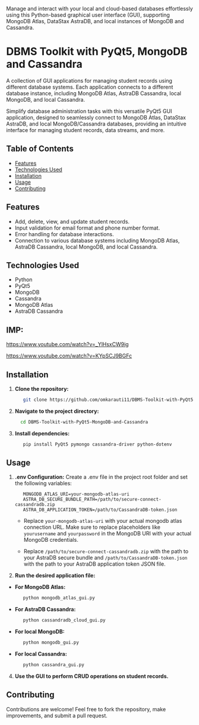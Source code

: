Manage and interact with your local and cloud-based databases effortlessly using this Python-based graphical user interface (GUI), supporting MongoDB Atlas, DataStax AstraDB, and local instances of MongoDB and Cassandra.


# DBMS Toolkit with PyQt5, MongoDB and Cassandra

A collection of GUI applications for managing student records using different database systems. Each application connects to a different database instance, including MongoDB Atlas, AstraDB Cassandra, local MongoDB, and local Cassandra.

Simplify database administration tasks with this versatile PyQt5 GUI application, designed to seamlessly connect to MongoDB Atlas, DataStax AstraDB, and local MongoDB/Cassandra databases, providing an intuitive interface for managing student records, data streams, and more.


## Table of Contents

- [Features](#features)
- [Technologies Used](#technologies-used)
- [Installation](#installation)
- [Usage](#usage)
- [Contributing](#contributing)


## Features

- Add, delete, view, and update student records.
- Input validation for email format and phone number format.
- Error handling for database interactions.
- Connection to various database systems including MongoDB Atlas, AstraDB Cassandra, local MongoDB, and local Cassandra.


## Technologies Used

- Python
- PyQt5
- MongoDB
- Cassandra
- MongoDB Atlas
- AstraDB Cassandra

## IMP:

https://www.youtube.com/watch?v=_YlHsxCW9ig

https://www.youtube.com/watch?v=KYpSCJ9BGFc


## Installation

1. **Clone the repository:**

   ```bash
      git clone https://github.com/omkarauti11/DBMS-Toolkit-with-PyQt5-MongoDB-and-Cassandra.git
   ```

2. **Navigate to the project directory:**

   ```bash
     cd DBMS-Toolkit-with-PyQt5-MongoDB-and-Cassandra
   ```
   
3. **Install dependencies:**

   ```bash
      pip install PyQt5 pymongo cassandra-driver python-dotenv
   ```


## Usage

1. **.env Configuration:**
   Create a .env file in the project root folder and set the following variables:
    
   ```env
      MONGODB_ATLAS_URI=your-mongodb-atlas-uri
      ASTRA_DB_SECURE_BUNDLE_PATH=/path/to/secure-connect-cassandradb.zip
      ASTRA_DB_APPLICATION_TOKEN=/path/to/CassandraDB-token.json
   ```   

   - Replace `your-mongodb-atlas-uri` with your actual mongodb atlas connection URL. Make sure to replace placeholders like `yourusername` and `yourpassword` in the MongoDB URI with your actual MongoDB credentials.

   - Replace `/path/to/secure-connect-cassandradb.zip` with the path to your AstraDB secure bundle and `/path/to/CassandraDB-token.json` with the path to your AstraDB application token JSON file.
      
3. **Run the desired application file:**
   
  - **For MongoDB Atlas:**
    
    ```bash
       python mongodb_atlas_gui.py
    ```
    
  - **For AstraDB Cassandra:**
    
    ```bash
       python cassandradb_cloud_gui.py
    ```
  
  - **For local MongoDB:**
    
    ```bash
       python mongodb_gui.py
    ```
    
  - **For local Cassandra:** 

    ```bash
       python cassandra_gui.py
    ```
  
4. **Use the GUI to perform CRUD operations on student records.**


## Contributing

Contributions are welcome! Feel free to fork the repository, make improvements, and submit a pull request. 
